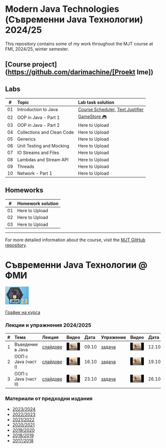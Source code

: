 
 # Modern Java Technologies (Съвременни Java Технологии) 2024/25
 This repository contains some of my work throughout the MJT course at FMI, 2024/25, winter semester.

## [Course project](https://github.com/darimachine/[Proekt Ime])

## Labs
| # | Topic | Lab task solution |
| - | :---- | :---------------- |
| 01 | Introduction to Java | [Course Scheduler](https://github.com/darimachine/Modern-Java-Technologies-FMI/tree/main/01.%20Introduction%20to%20Java/lab/01-course-scheduler), [Text Justifier](https://github.com/darimachine/Modern-Java-Technologies-FMI/tree/main/01.%20Introduction%20to%20Java/lab/02-text-justifier) |
| 02 | OOP in Java - Part 1 | [GameStore 🎮](https://github.com/darimachine/Modern-Java-Technologies-FMI/tree/main/02.%20OOP%20in%20Java%20-%20Part%201/lab) |
| 03 | OOP in Java - Part 2 | Here to Upload |
| 04 | Collections and Clean Code | Here to Upload |
| 05 | Generics | Here to Upload |
| 06 | Unit Testing and Mocking | Here to Upload|
| 07 | IO Streams and Files | Here to Upload |
| 08 | Lambdas and Stream API | Here to Upload |
| 09 | Threads | Here to Upload |
| 10 | Network - Part 1 | Here to Upload |

## Homeworks
| # | Homework solution |
| - | :---------------- |
| 01 | Here to Upload |
| 02 | Here to Upload |
| 03 | Here to Upload |

---
 For more detailed information about the course, visit the [MJT GitHub repository](https://github.com/fmi/java-course).
# Съвременни Java Технологии @ ФМИ

<img src="web/images/java-23.png"  width="15%" height="15%">

[График на курса](https://github.com/fmi/java-course/tree/master/docs/00-schedule)

### Лекции и упражнения 2024/2025

| # | Тема | Лекция | Видео | Дата | Упражение | Видео | Дата |
| - | :--- | :----- | :---- | :--- | :-------- | :---- | :--- |
| 1 | Въведение в Java | [слайдове](https://fmi.github.io/java-course/01-intro-to-java/lecture/slides.html) | [![Video](web/images/mjt-on-youtube.png)](https://youtu.be/X1bh5oAggsQ) | 09.10 | [задача](https://github.com/fmi/java-course/tree/master/01-intro-to-java/lab) | [![Video](web/images/mjt-on-youtube.png)](https://youtu.be/Bs3v6fr_qHk) | 12.10 |
| 2 | ООП с Java (част I) | [слайдове](https://fmi.github.io/java-course/02-oop-in-java-i/lecture/slides.html) | [![Video](web/images/mjt-on-youtube.png)](https://youtu.be/nUqYohPFCfE) | 16.10 | [задача](https://github.com/fmi/java-course/tree/master/02-oop-in-java-i/lab) | [![Video](web/images/mjt-on-youtube.png)](https://youtu.be/XMIRX9M9zmI) | 19.10 |
| 3 | ООП с Java (част II) | [слайдове](https://fmi.github.io/java-course/03-oop-in-java-ii/lecture/slides.html) | [![Video](web/images/mjt-on-youtube.png)](https://youtu.be/BwdJJoqO798) | 23.10 | [задача](https://github.com/fmi/java-course/tree/master/03-oop-in-java-ii/lab) | [![Video](web/images/mjt-on-youtube.png)](https://youtu.be/Un5xsZj_5ug) | 26.10 |

### Материали от предходни издания

- [2023/2024](https://github.com/fmi/java-course/tree/mjt-2023-2024)
- [2022/2023](https://github.com/fmi/java-course/tree/mjt-2022-2023)
- [2021/2022](https://github.com/fmi/java-course/tree/mjt-2021-2022)
- [2020/2021](https://github.com/fmi/java-course/tree/mjt-2020-2021)
- [2019/2020](https://github.com/fmi/java-course/tree/mjt-2019-2020)
- [2018/2019](https://github.com/fmi/java-course/tree/mjt-2018-2019)
- [2017/2018](https://github.com/fmi/java-course/tree/mjt-2017-2018)
